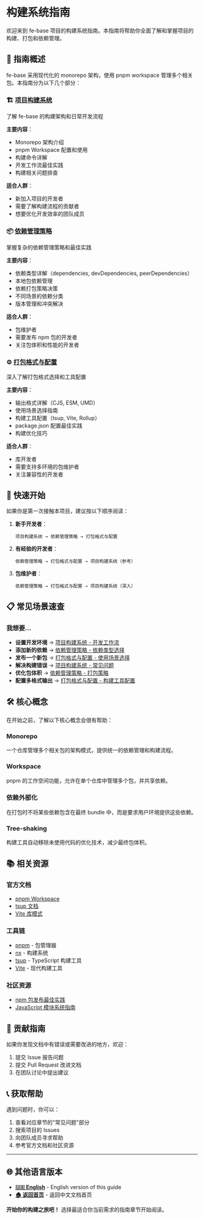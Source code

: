 # 构建系统指南

欢迎来到 fe-base 项目的构建系统指南。本指南将帮助你全面了解和掌握项目的构建、打包和依赖管理。

## 📖 指南概述

fe-base 采用现代化的 monorepo 架构，使用 pnpm workspace 管理多个相关包。本指南分为以下几个部分：

### 🏗️ [项目构建系统](./project-build-system.md)

了解 fe-base 的构建架构和日常开发流程

**主要内容**：

- Monorepo 架构介绍
- pnpm Workspace 配置和使用
- 构建命令详解
- 开发工作流最佳实践
- 构建相关问题排查

**适合人群**：

- 新加入项目的开发者
- 需要了解构建流程的贡献者
- 想要优化开发效率的团队成员

### 📦 [依赖管理策略](./dependency-management.md)

掌握复杂的依赖管理策略和最佳实践

**主要内容**：

- 依赖类型详解（dependencies, devDependencies, peerDependencies）
- 本地包依赖管理
- 依赖打包策略决策
- 不同场景的依赖分类
- 版本管理和冲突解决

**适合人群**：

- 包维护者
- 需要发布 npm 包的开发者
- 关注包体积和性能的开发者

### ⚙️ [打包格式与配置](./build-formats-config.md)

深入了解打包格式选择和工具配置

**主要内容**：

- 输出格式详解（CJS, ESM, UMD）
- 使用场景选择指南
- 构建工具配置（tsup, Vite, Rollup）
- package.json 配置最佳实践
- 构建优化技巧

**适合人群**：

- 库开发者
- 需要支持多环境的包维护者
- 关注兼容性的开发者

## 🚀 快速开始

如果你是第一次接触本项目，建议按以下顺序阅读：

1. **新手开发者**：

   ```
   项目构建系统 → 依赖管理策略 → 打包格式与配置
   ```

2. **有经验的开发者**：

   ```
   依赖管理策略 → 打包格式与配置 → 项目构建系统（参考）
   ```

3. **包维护者**：
   ```
   依赖管理策略 → 打包格式与配置 → 项目构建系统（深入）
   ```

## 📋 常见场景速查

### 我想要...

- **设置开发环境** → [项目构建系统 - 开发工作流](./project-build-system.md#开发工作流)
- **添加新的依赖** → [依赖管理策略 - 依赖类型选择](./dependency-management.md#依赖类型详解)
- **发布一个新包** → [打包格式与配置 - 使用场景选择](./build-formats-config.md#使用场景选择)
- **解决构建错误** → [项目构建系统 - 常见问题](./project-build-system.md#常见问题)
- **优化包体积** → [依赖管理策略 - 打包策略](./dependency-management.md#依赖打包策略)
- **配置多格式输出** → [打包格式与配置 - 构建工具配置](./build-formats-config.md#构建工具配置)

## 🛠️ 核心概念

在开始之前，了解以下核心概念会很有帮助：

### Monorepo

一个仓库管理多个相关包的架构模式，提供统一的依赖管理和构建流程。

### Workspace

pnpm 的工作空间功能，允许在单个仓库中管理多个包，并共享依赖。

### 依赖外部化

在打包时不将某些依赖包含在最终 bundle 中，而是要求用户环境提供这些依赖。

### Tree-shaking

构建工具自动移除未使用代码的优化技术，减少最终包体积。

## 📚 相关资源

### 官方文档

- [pnpm Workspace](https://pnpm.io/workspaces)
- [tsup 文档](https://tsup.egoist.dev/)
- [Vite 库模式](https://vitejs.dev/guide/build.html#library-mode)

### 工具链

- [pnpm](https://pnpm.io/) - 包管理器
- [nx](https://nx.dev/) - 构建系统
- [tsup](https://tsup.egoist.dev/) - TypeScript 构建工具
- [Vite](https://vitejs.dev/) - 现代构建工具

### 社区资源

- [npm 包发布最佳实践](https://docs.npmjs.com/packages-and-modules/)
- [JavaScript 模块系统指南](https://developer.mozilla.org/en-US/docs/Web/JavaScript/Guide/Modules)

## 🤝 贡献指南

如果你发现文档中有错误或需要改进的地方，欢迎：

1. 提交 Issue 报告问题
2. 提交 Pull Request 改进文档
3. 在团队讨论中提出建议

## 📞 获取帮助

遇到问题时，你可以：

1. 查看对应章节的"常见问题"部分
2. 搜索项目的 Issues
3. 向团队成员寻求帮助
4. 参考官方文档和社区资源

---

## 🌐 其他语言版本

- **[🇺🇸 English](../../en/builder-guide/)** - English version of this guide
- **[🏠 返回首页](../index.md)** - 返回中文文档首页

**开始你的构建之旅吧！** 选择最适合你当前需求的指南章节开始阅读。

